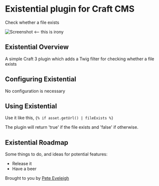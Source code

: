# Existential plugin for Craft CMS

Check whether a file exists

![Screenshot](resources/screenshots/plugin_logo.png) <-- this is irony


## Existential Overview

A simple Craft 3 plugin which adds a Twig filter for checking whether a file exists

## Configuring Existential

No configuration is necessary

## Using Existential

Use it like this, `{% if asset.getUrl() | fileExists %}`

The plugin will return 'true' if the file exists and 'false' if otherwise.

## Existential Roadmap

Some things to do, and ideas for potential features:

* Release it
* Have a beer

Brought to you by [Pete Eveleigh](https://moresoda.co.uk)
